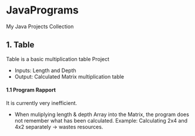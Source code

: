 # JavaPrograms
My Java Projects Collection

## 1. Table 
Table is a basic multiplication table Project
- Inputs: Length and Depth
- Output: Calculated Matrix multiplication table

#### 1.1 Program Rapport
It is currently very inefficient.
- When muliplying length & depth Array into the Matrix, the program does not remember what has been calculated. Example: Calculating 2x4 and 4x2 separately -> wastes resources. 
